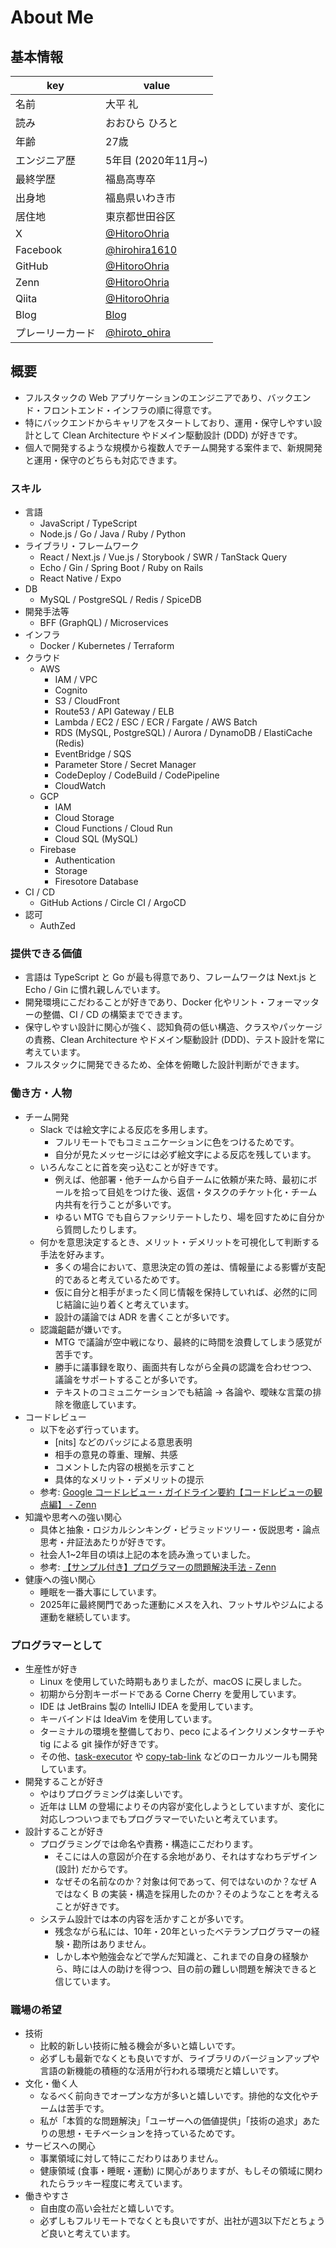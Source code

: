 # About Me

## 基本情報

| key  | value   |
|---|---|
| 名前 | 大平 礼 |
| 読み | おおひら ひろと |
| 年齢 | 27歳 |
| エンジニア歴 | 5年目 (2020年11月~) |
| 最終学歴 | 福島高専卒 |
| 出身地 | 福島県いわき市 |
| 居住地 | 東京都世田谷区 |
| X | [@HitoroOhria](https://x.com/HitoroOhria) |
| Facebook | [@hirohira1610](https://www.facebook.com/hirohira1610/) |
| GitHub | [@HitoroOhria](https://github.com/HitoroOhria) |
| Zenn | [@HitoroOhria](https://zenn.dev/hiroto_ohira) |
| Qiita | [@HitoroOhria](https://qiita.com/HitoroOhria) |
| Blog | [Blog](https://hirotoohira.link/) |
| プレーリーカード | [@hiroto_ohira](https://my.prairie.cards/u/hiroto_ohira) |

## 概要

- フルスタックの Web アプリケーションのエンジニアであり、バックエンド・フロントエンド・インフラの順に得意です。
- 特にバックエンドからキャリアをスタートしており、運用・保守しやすい設計として Clean Architecture やドメイン駆動設計 (DDD) が好きです。
- 個人で開発するような規模から複数人でチーム開発する案件まで、新規開発と運用・保守のどちらも対応できます。

### スキル

- 言語
  - JavaScript / TypeScript
  - Node.js / Go / Java / Ruby / Python
- ライブラリ・フレームワーク
  - React / Next.js / Vue.js / Storybook / SWR / TanStack Query
  - Echo / Gin / Spring Boot / Ruby on Rails
  - React Native / Expo
- DB
  - MySQL / PostgreSQL / Redis / SpiceDB
- 開発手法等
  - BFF (GraphQL) / Microservices
- インフラ
  - Docker / Kubernetes / Terraform
- クラウド
  - AWS
    - IAM / VPC
    - Cognito
    - S3 / CloudFront
    - Route53 / API Gateway / ELB
    - Lambda / EC2 / ESC / ECR / Fargate / AWS Batch
    - RDS (MySQL, PostgreSQL) / Aurora / DynamoDB / ElastiCache (Redis)
    - EventBridge / SQS
    - Parameter Store / Secret Manager
    - CodeDeploy / CodeBuild / CodePipeline
    - CloudWatch
  - GCP
    - IAM
    - Cloud Storage
    - Cloud Functions / Cloud Run
    - Cloud SQL (MySQL)
  - Firebase
    - Authentication
    - Storage
    - Firesotore Database
- CI / CD
  - GitHub Actions / Circle CI / ArgoCD
- 認可
  - AuthZed

### 提供できる価値

- 言語は TypeScript と Go が最も得意であり、フレームワークは Next.js と Echo / Gin に慣れ親しんでいます。
- 開発環境にこだわることが好きであり、Docker 化やリント・フォーマッターの整備、CI / CD の構築までできます。
- 保守しやすい設計に関心が強く、認知負荷の低い構造、クラスやパッケージの責務、Clean Architecture やドメイン駆動設計 (DDD)、テスト設計を常に考えています。
- フルスタックに開発できるため、全体を俯瞰した設計判断ができます。

### 働き方・人物

- チーム開発
  - Slack では絵文字による反応を多用します。
    - フルリモートでもコミュニケーションに色をつけるためです。
    - 自分が見たメッセージには必ず絵文字による反応を残しています。
  - いろんなことに首を突っ込むことが好きです。
    - 例えば、他部署・他チームから自チームに依頼が来た時、最初にボールを拾って目処をつけた後、返信・タスクのチケット化・チーム内共有を行うことが多いです。
    - ゆるい MTG でも自らファシリテートしたり、場を回すために自分から質問したりします。
  - 何かを意思決定するとき、メリット・デメリットを可視化して判断する手法を好みます。
    - 多くの場合において、意思決定の質の差は、情報量による影響が支配的であると考えているためです。
    - 仮に自分と相手がまったく同じ情報を保持していれば、必然的に同じ結論に辿り着くと考えています。
    - 設計の議論では ADR を書くことが多いです。
  - 認識齟齬が嫌いです。
    - MTG で議論が空中戦になり、最終的に時間を浪費してしまう感覚が苦手です。
    - 勝手に議事録を取り、画面共有しながら全員の認識を合わせつつ、議論をサポートすることが多いです。
    - テキストのコミュニケーションでも結論 → 各論や、曖昧な言葉の排除を徹底しています。
- コードレビュー
  - 以下を必ず行っています。
    - [nits] などのバッジによる意思表明
    - 相手の意見の尊重、理解、共感
    - コメントした内容の根拠を示すこと
    - 具体的なメリット・デメリットの提示
  - 参考: [Google コードレビュー・ガイドライン要約【コードレビューの観点編】 - Zenn](https://zenn.dev/hiroto_ohira/articles/db5f5e08a053bd)
- 知識や思考への強い関心
  - 具体と抽象・ロジカルシンキング・ピラミッドツリー・仮説思考・論点思考・弁証法あたりが好きです。
  - 社会人1~2年目の頃は上記の本を読み漁っていました。
  - 参考: [【サンプル付き】プログラマーの問題解決手法 - Zenn](https://zenn.dev/hiroto_ohira/articles/5a62cdfea102d6)
- 健康への強い関心
  - 睡眠を一番大事にしています。
  - 2025年に最終関門であった運動にメスを入れ、フットサルやジムによる運動を継続しています。

### プログラマーとして

- 生産性が好き
  - Linux を使用していた時期もありましたが、macOS に戻しました。
  - 初期から分割キーボードである Corne Cherry を愛用しています。
  - IDE は JetBrains 製の IntelliJ IDEA を愛用しています。
  - キーバインドは IdeaVim を使用しています。
  - ターミナルの環境を整備しており、peco によるインクリメンタサーチや tig による git 操作が好きです。
  - その他、[task-executor](https://github.com/HitoroOhria/task-executor) や [copy-tab-link](https://github.com/HitoroOhria/copy-tab-link) などのローカルツールも開発しています。
- 開発することが好き
  - やはりプログラミングは楽しいです。
  - 近年は LLM の登場によりその内容が変化しようとしていますが、変化に対応しつついつまでもプログラマーでいたいと考えています。
- 設計することが好き
  - プログラミングでは命名や責務・構造にこだわります。
    - そこには人の意図が介在する余地があり、それはすなわちデザイン (設計) だからです。
    - なぜその名前なのか？対象は何であって、何ではないのか？なぜ A ではなく B の実装・構造を採用したのか？そのようなことを考えることが好きです。
  - システム設計では本の内容を活かすことが多いです。
    - 残念ながら私には、10年・20年といったベテランプログラマーの経験・勘所はありません。
    - しかし本や勉強会などで学んだ知識と、これまでの自身の経験から、時には人の助けを得つつ、目の前の難しい問題を解決できると信じています。

### 職場の希望

- 技術
  - 比較的新しい技術に触る機会が多いと嬉しいです。
  - 必ずしも最新でなくとも良いですが、ライブラリのバージョンアップや言語の新機能の積極的な活用が行われる環境だと嬉しいです。
- 文化・働く人
  - なるべく前向きでオープンな方が多いと嬉しいです。排他的な文化やチームは苦手です。
  - 私が「本質的な問題解決」「ユーザーへの価値提供」「技術の追求」あたりの思想・モチベーションを持っているためです。
- サービスへの関心
  - 事業領域に対して特にこだわりはありません。
  - 健康領域 (食事・睡眠・運動) に関心がありますが、もしその領域に関われたらラッキー程度に考えています。
- 働きやすさ
  - 自由度の高い会社だと嬉しいです。
  - 必ずしもフルリモートでなくとも良いですが、出社が週3以下だとちょうど良いと考えています。
